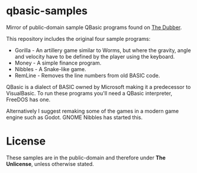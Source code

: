 # qbasic-samples
Mirror of public-domain sample QBasic programs found on [The Dubber](http://thedubber.altervista.org/dmg8bit/qbasic.htm).

This repository includes the original four sample programs:

* Gorilla - An artillery game similar to Worms, but where the gravity, angle and velocity have to be defined by the player using the keyboard.
* Money - A simple finance program.
* Nibbles - A Snake-like game.
* RemLine - Removes the line numbers from old BASIC code.

QBasic is a dialect of BASIC owned by Microsoft making it a predecessor to VisualBasic. To run these programs you'll need a QBasic interpreter, FreeDOS has one.

Alternatively I suggest remaking some of the games in a modern game engine such as Godot. GNOME Nibbles has started this.

# License
These samples are in the public-domain and therefore under **The Unlicense**, unless otherwise stated.
